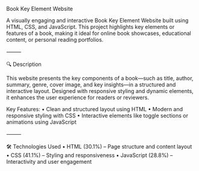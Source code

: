 Book Key Element Website

A visually engaging and interactive Book Key Element Website built using HTML, CSS, and JavaScript. This project highlights key elements or features of a book, making it ideal for online book showcases, educational content, or personal reading portfolios.

⸻

🔍 Description

This website presents the key components of a book—such as title, author, summary, genre, cover image, and key insights—in a structured and interactive layout. Designed with responsive styling and dynamic elements, it enhances the user experience for readers or reviewers.

Key Features:
	•	Clean and structured layout using HTML
	•	Modern and responsive styling with CSS
	•	Interactive elements like toggle sections or animations using JavaScript

⸻

🛠 Technologies Used
	•	HTML (30.1%) – Page structure and content layout
	•	CSS (41.1%) – Styling and responsiveness
	•	JavaScript (28.8%) – Interactivity and user engagement

